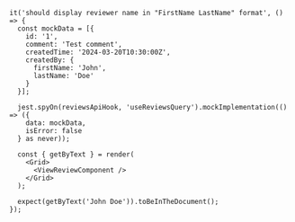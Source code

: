
    it('should display reviewer name in "FirstName LastName" format', () => {
      const mockData = [{
        id: '1',
        comment: 'Test comment',
        createdTime: '2024-03-20T10:30:00Z',
        createdBy: {
          firstName: 'John',
          lastName: 'Doe'
        }
      }];

      jest.spyOn(reviewsApiHook, 'useReviewsQuery').mockImplementation(() => ({
        data: mockData,
        isError: false
      } as never));

      const { getByText } = render(
        <Grid>
          <ViewReviewComponent />
        </Grid>
      );

      expect(getByText('John Doe')).toBeInTheDocument();
    });
